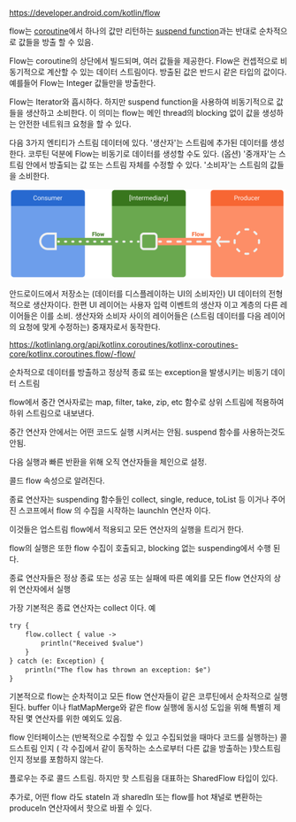 https://developer.android.com/kotlin/flow

flow는 [coroutine]()에서 
하나의 값만 리턴하는 [suspend function]()과는 반대로 
순차적으로 값들을 방출 할 수 있음.

Flow는 coroutine의 상단에서 빌드되며, 여러 값들을 제공한다.
Flow은 컨셉적으로 비동기적으로 계산할 수 있는 데이터 스트림이다.
방출된 값은 반드시 같은 타입의 값이다.
예를들어 Flow<Int>는 Integer 값들만을 방출한다.

Flow는 Iterator와 흡시하다. 
하지만 suspend function을 사용하여 비동기적으로 값들을 생산하고 소비한다.
이 의미는 flow는 메인 thread의 blocking 없이 값을 생성하는 안전한 네트워크 요청을 할 수 있다.

다음 3가지 엔티티가 스트림 데이터에 있다.
'생산자'는 스트림에 추가된 데이터를 생성한다. 코루틴 덕분에 Flow는 비동기로 데이터를 생성할 수도 있다.
(옵션) '중개자'는 스트림 안에서 방출되는 값 또는 스트림 자체를 수정할 수 있다.
'소비자'는 스트림의 값들을 소비한다.

<img src = "./flow-entities.png" width="500"/>

안드로이드에서 저장소는 (데이터를 디스플레이하는 UI의 소비자인) UI 데이터의 전형적으로 생산자이다.
한편 UI 레이어는 사용자 입력 이벤트의 생산자 이고 계층의 다른 레이어들은 이를 소비.
생산자와 소비자 사이의 레이어들은 (스트림 데이터를 다음 레이어의 요청에 맞게 수정하는) 중재자로서 동작한다.


https://kotlinlang.org/api/kotlinx.coroutines/kotlinx-coroutines-core/kotlinx.coroutines.flow/-flow/

순차적으로 데이터를 방출하고 정상적 종료 또는 exception을 발생시키는 비동기 데이터 스트림

flow에서 중간 연사자로는 map, filter, take, zip, etc 함수로 상위 스트림에 적용하여 하위 스트림으로 내보낸다.

중간 연산자 안에서는 어떤 코드도 실행 시켜서는 안됨. suspend 함수를 사용하는것도 안됨.

다음 실행과 빠른 반환을 위해 오직 연산자들을 체인으로 설정.

콜드 flow 속성으로 알려진다.

종료 연산자는 suspending 함수들인 collect, single, reduce, toList 등 이거나 주어진 스코프에서 flow 의 수집을 시작하는 launchIn 연산자 이다.

이것들은 업스트림 flow에서 적용되고 모든 연산자의 실행을 트리거 한다.

flow의 실행은 또한 flow 수집이 호출되고, blocking 없는 suspending에서 수행 된다.

종료 연산자들은 정상 종료 또는 성공 또는 실패에 따른 예외를 모든 flow 연산자의 상위 연산자에서 실행

가장 기본적은 종료 연산자는 collect 이다. 예

```
try {
    flow.collect { value ->
        println("Received $value")
    }
} catch (e: Exception) {
    println("The flow has thrown an exception: $e")
}
```

기본적으로 flow는 순차적이고 모든 flow 연산자들이 같은 코루틴에서 순차적으로 실행된다.
buffer 이나 flatMapMerge와 같은 flow 실행에 동시성 도입을 위해 특별히 제작된 몇 연산자를 위한 예외도 있음.

flow 인터페이스는 (반복적으로 수집할 수 있고 수집되었을 때마다 코드를 실행하는) 콜드스트림 인지 
( 각 수집에서 같이 동작하는 소스로부터 다른 값을 방출하는 )핫스트림인지 정보를 포함하지 않는다.

플로우는 주로 콜드 스트림. 하지만 핫 스트림을 대표하는 SharedFlow 타입이 있다.

추가로, 어떤 flow 라도 stateIn 과 sharedIn 또는 flow를 hot 채널로 변환하는 produceIn 연산자에서 핫으로 바뀔 수 있다.
